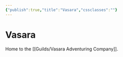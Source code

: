 ```yaml
---
{"publish":true,"title":"Vasara","cssclasses":""}
---
```




# Vasara

Home to the [[Guilds/Vasara Adventuring Company]].
